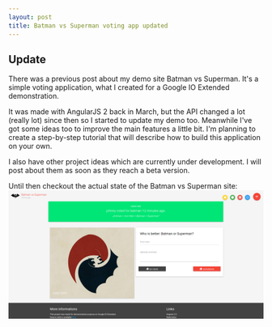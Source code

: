 ```yaml
---
layout: post
title: Batman vs Superman voting app updated
---
```


## Update
There was a previous post about my demo site Batman vs Superman. It's a simple voting application, what I created for a Google IO Extended
demonstration.

It was made with AngularJS 2 back in March, but the API changed a lot (really lot) since then so I started to update my demo too. Meanwhile I've got some ideas too to improve the main features a little bit. I'm planning to create a step-by-step tutorial
that will describe how to build this application on your own.

I also have other project ideas which are currently under development. I will post about them as soon as they reach a beta version.

Until then checkout the actual state of the Batman vs Superman site:
<a href="http://batmanvsuperman.firebaseapp.com" rel="some text">![Batman vs Superman](/public/bvs_2015_11_19.png)</a>